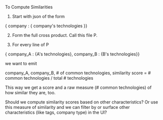 

To Compute Similarities

1. Start with json of the form

{ company : { company's technologies }}

2. Form the full cross product. Call this file P.

3. For every line of P

{ company_A : {A's technologies}, company_B : {B's technologies}}

we want to emit

company_A, company_B, # of common technologies, similarity score = # common technologies / total # technologies

This way we get a score and a raw measure (# common technologies) of how similar they are, too.

Should we compute similarity scores based on other characteristics? Or use this measure of similarity and we can filter by or surface other characteristics (like tags, company type) in the UI?


